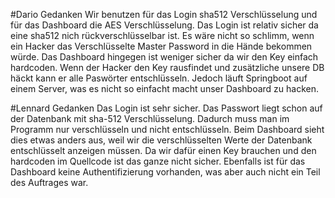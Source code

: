 #Dario Gedanken
Wir benutzen für das Login sha512 Verschlüsselung und für das Dashboard die AES Verschlüsselung.
Das Login ist relativ sicher da eine sha512 nich rückverschlüsselbar ist. Es wäre nicht so schlimm, wenn ein Hacker das Verschlüsselte Master Password in die Hände bekommen würde.
Das Dashboard hingegen ist weniger sicher da wir den Key einfach hardcoden. Wenn der Hacker den Key rausfindet und zusätzliche unsere DB häckt kann er alle Paswörter entschlüsseln.
Jedoch läuft Springboot auf einem Server, was es nicht so einfacht macht unser Dashboard zu hacken. 

#Lennard Gedanken
Das Login ist sehr sicher. Das Passwort liegt schon auf der Datenbank mit sha-512 Verschlüsselung. Dadurch muss man im Programm nur verschlüsseln und nicht entschlüsseln. Beim Dashboard sieht dies etwas anders aus, weil wir die verschlüsselten Werte der Datenbank entschlüsselt anzeigen müssen. Da wir dafür einen Key brauchen und den hardcoden im Quellcode ist das ganze nicht sicher. Ebenfalls ist für das Dashboard keine Authentifizierung vorhanden, was aber auch nicht ein Teil des Auftrages war. 